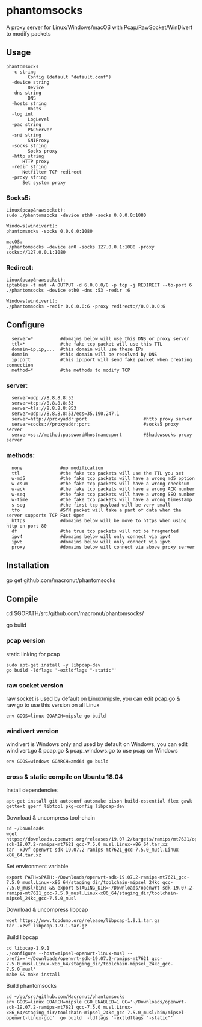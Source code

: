 # phantomsocks
A proxy server for Linux/Windows/macOS with Pcap/RawSocket/WinDivert to modify packets
## Usage
```
phantomsocks
  -c string
    	Config (default "default.conf")
  -device string
    	Device
  -dns string
    	DNS
  -hosts string
    	Hosts
  -log int
    	LogLevel
  -pac string
    	PACServer
  -sni string
    	SNIProxy
  -socks string 
    	Socks proxy
  -http string
      HTTP proxy
  -redir string
      Netfilter TCP redirect
  -proxy string
      Set system proxy
```
### Socks5:
```
Linux(pcap&rawsocket):
sudo ./phantomsocks -device eth0 -socks 0.0.0.0:1080

Windows(windivert):
phantomsocks -socks 0.0.0.0:1080

macOS:
./phantomsocks -device en0 -socks 127.0.0.1:1080 -proxy socks://127.0.0.1:1080
```
### Redirect:
```
Linux(pcap&rawsocket):
iptables -t nat -A OUTPUT -d 6.0.0.0/8 -p tcp -j REDIRECT --to-port 6
./phantomsocks -device eth0 -dns :53 -redir :6

Windows(windivert):
./phantomsocks -redir 0.0.0.0:6 -proxy redirect://0.0.0.0:6
```

## Configure
```
  server=*          #domains below will use this DNS or proxy server
  ttl=*             #the fake tcp packet will use this TTL
  domain=ip,ip,...  #this domain will use these IPs
  domain            #this domain will be resolved by DNS
  ip:port           #this ip:port will send fake packet when creating connection
  method=*          #the methods to modify TCP
```
### server:
```
  server=udp://8.8.8.8:53
  server=tcp://8.8.8.8:53
  server=tls://8.8.8.8:853
  server=udp://8.8.8.8:53/ecs=35.190.247.1
  server=http://proxyaddr:port                     #http proxy server
  server=socks://proxyaddr:port                    #socks5 proxy server
  server=ss://method:password@hostname:port        #Shadowsocks proxy server
```
### methods:
```
  none              #no modification
  ttl               #the fake tcp packets will use the TTL you set
  w-md5             #the fake tcp packets will have a wrong md5 option
  w-csum            #the fake tcp packets will have a wrong checksum
  w-ack             #the fake tcp packets will have a wrong ACK number
  w-seq             #the fake tcp packets will have a wrong SEQ number
  w-time            #the fake tcp packets will have a wrong timestamp
  s-seg             #the first tcp payload will be very small
  tfo               #SYN packet will take a part of data when the server supports TCP Fast Open
  https             #domains below will be move to https when using http on port 80
  df                #the true tcp packets will not be fragmented
  ipv4              #domains below will only connect via ipv4
  ipv6              #domains below will only connect via ipv6
  proxy             #domains below will connect via above proxy server
```
## Installation
go get github.com/macronut/phantomsocks

## Compile
cd $GOPATH/src/github.com/macronut/phantomsocks/

go build

### pcap version
static linking for pcap
```
sudo apt-get install -y libpcap-dev
go build -ldflags '-extldflags "-static"'
```
### raw socket version
raw socket is used by default on Linux/mipsle, you can edit pcap.go & raw.go to use this version on all Linux
```
env GOOS=linux GOARCH=mipsle go build
```
### windivert version
windivert is Windows only and used by default on Windows, you can edit windivert.go & pcap.go & pcap_windows.go to use pcap on Windows
```
env GOOS=windows GOARCH=amd64 go build
```

### cross & static compile on Ubuntu 18.04
Install dependencies
```
apt-get install git autoconf automake bison build-essential flex gawk gettext gperf libtool pkg-config libpcap-dev
```
Download & uncompress tool-chain
```
cd ~/Downloads
wget https://downloads.openwrt.org/releases/19.07.2/targets/ramips/mt7621/openwrt-sdk-19.07.2-ramips-mt7621_gcc-7.5.0_musl.Linux-x86_64.tar.xz
tar -xJvf openwrt-sdk-19.07.2-ramips-mt7621_gcc-7.5.0_musl.Linux-x86_64.tar.xz
```
Set environment variable
```
export PATH=$PATH:~/Downloads/openwrt-sdk-19.07.2-ramips-mt7621_gcc-7.5.0_musl.Linux-x86_64/staging_dir/toolchain-mipsel_24kc_gcc-7.5.0_musl/bin: && export STAGING_DIR=~/Downloads/openwrt-sdk-19.07.2-ramips-mt7621_gcc-7.5.0_musl.Linux-x86_64/staging_dir/toolchain-mipsel_24kc_gcc-7.5.0_musl
```
Download & uncompress libpcap
```
wget https://www.tcpdump.org/release/libpcap-1.9.1.tar.gz
tar -xzvf libpcap-1.9.1.tar.gz
```
Build libpcap
```
cd libpcap-1.9.1
./configure --host=mipsel-openwrt-linux-musl --prefix='~/Downloads/openwrt-sdk-19.07.2-ramips-mt7621_gcc-7.5.0_musl.Linux-x86_64/staging_dir/toolchain-mipsel_24kc_gcc-7.5.0_musl'
make && make install 
```
Build phantomsocks
```
cd ~/go/src/github.com/Macronut/phantomsocks
env GOOS=linux GOARCH=mipsle CGO_ENABLED=1 CC='~/Downloads/openwrt-sdk-19.07.2-ramips-mt7621_gcc-7.5.0_musl.Linux-x86_64/staging_dir/toolchain-mipsel_24kc_gcc-7.5.0_musl/bin/mipsel-openwrt-linux-gcc'  go build  -ldflags '-extldflags "-static"'
```
